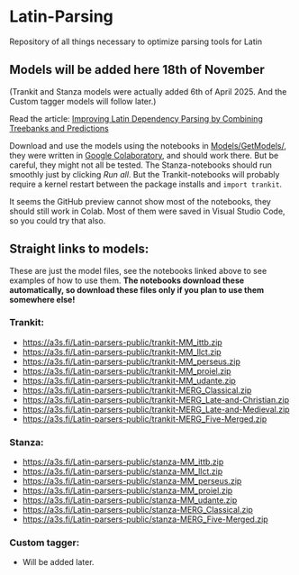 # Latin-Parsing
Repository of all things necessary to optimize parsing tools for Latin

## Models will be added here 18th of November

(Trankit and Stanza models were actually added 6th of April 2025. And the Custom tagger models will follow later.)

Read the article: [Improving Latin Dependency Parsing by Combining Treebanks and Predictions](https://doi.org/10.18653/v1/2024.nlp4dh-1.21)

Download and use the models using the notebooks in [Models/GetModels/](Models/GetModels), they were written in [Google Colaboratory](https://colab.research.google.com), and should work there. But be careful, they might not all be tested. The Stanza-notebooks should run smoothly just by clicking *Run all*. But the Trankit-notebooks will probably require a kernel restart between the package installs and `import trankit`.

It seems the GitHub preview cannot show most of the notebooks, they should still work in Colab. Most of them were saved in Visual Studio Code, so you could try that also.

## Straight links to models:

These are just the model files, see the notebooks linked above to see examples of how to use them. **The notebooks download these automatically, so download these files only if you plan to use them somewhere else!**

### Trankit:
- https://a3s.fi/Latin-parsers-public/trankit-MM_ittb.zip
- https://a3s.fi/Latin-parsers-public/trankit-MM_llct.zip
- https://a3s.fi/Latin-parsers-public/trankit-MM_perseus.zip
- https://a3s.fi/Latin-parsers-public/trankit-MM_proiel.zip
- https://a3s.fi/Latin-parsers-public/trankit-MM_udante.zip
- https://a3s.fi/Latin-parsers-public/trankit-MERG_Classical.zip
- https://a3s.fi/Latin-parsers-public/trankit-MERG_Late-and-Christian.zip
- https://a3s.fi/Latin-parsers-public/trankit-MERG_Late-and-Medieval.zip
- https://a3s.fi/Latin-parsers-public/trankit-MERG_Five-Merged.zip
### Stanza:
- https://a3s.fi/Latin-parsers-public/stanza-MM_ittb.zip
- https://a3s.fi/Latin-parsers-public/stanza-MM_llct.zip
- https://a3s.fi/Latin-parsers-public/stanza-MM_perseus.zip
- https://a3s.fi/Latin-parsers-public/stanza-MM_proiel.zip
- https://a3s.fi/Latin-parsers-public/stanza-MM_udante.zip
- https://a3s.fi/Latin-parsers-public/stanza-MERG_Classical.zip
- https://a3s.fi/Latin-parsers-public/stanza-MERG_Five-Merged.zip
### Custom tagger:
- Will be added later.
